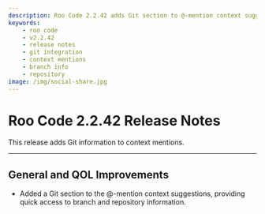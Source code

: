 ```yaml
---
description: Roo Code 2.2.42 adds Git section to @-mention context suggestions for quick access to branch and repository information.
keywords:
    - roo code
    - v2.2.42
    - release notes
    - git integration
    - context mentions
    - branch info
    - repository
image: /img/social-share.jpg
---
```


# Roo Code 2.2.42 Release Notes

This release adds Git information to context mentions.

---

## General and QOL Improvements

- Added a Git section to the @-mention context suggestions, providing quick access to branch and repository information.
